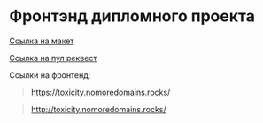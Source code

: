# Фронтэнд дипломного проекта

[Ссылка на макет](https://disk.yandex.ru/d/a7OjbO9Z3xAFKA)

[Ссылка на пул реквест](https://github.com/KM-ForProjects/movies-explorer-frontend/pull/2)

Ссылки на фронтенд:
> https://toxicity.nomoredomains.rocks/

> http://toxicity.nomoredomains.rocks/
